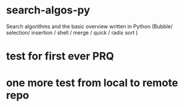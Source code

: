 # search-algos-py
Search algorithms and the basic overview written in Python (Bubble/ selection/ insertion / shell / merge / quick / radix sort )

# test for first ever PRQ

# one more test from local to remote repo